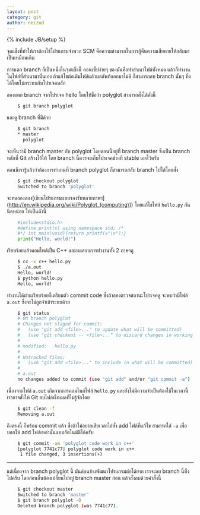 ```yaml
---
layout: post
category: git
author: neizod
---
```

{% include JB/setup %}

จุดแข็งที่ทำให้เราต้องใช้โปรแกรมจำพวก SCM คือความสามารถในการกู้คืนความเสียหายให้กลับมาเป็นเหมือนเดิม

การแตก branch ก็เป็นหนึ่งในจุดแข็งนี้ คอนเซ็ปง่ายๆ ของมันคือทำสำเนาไฟล์ทั้งหมด แล้วก็ทำงานในไฟล์ที่สำเนามานั่นเอง ถ้าแก้ไขต่อเติมไฟล์แล้วผลลัพท์ออกมาไม่ดี ก็สามารถลบ branch นั้นๆ ทิ้งได้โดยไม่กระทบกับโปรเจคหลัก

ลองแตก branch จากโปรเจค hello โดยให้ชื่อว่า polyglot สามารถสั่งได้ดังนี้

```sh
    $ git branch polyglot
```

และดู branch ที่มีด้วย

```sh
    $ git branch
    * master
      polyglot
```

จะเห็นว่ามี branch master กับ polyglot โดยตอนนี้อยู่ที่ branch master ซึ่งเป็น branch หลักที่ Git สร้างไว้ให้ โดย branch นี้ควรจะเก็บโปรเจคช่วงที่ stable เอาไว้ครับ

ตอนนีเรารู้แล้วว่าต้องการทำงานที่ branch polyglot ก็สามารถสลับ branch ไปได้โดยสั่ง

```sh
    $ git checkout polyglot
    Switched to branch 'polyglot'
```

จะทดลองลอง[เขียนโปรแกรมแบบรองรับหลายภาษา](http://en.wikipedia.org/wiki/Polyglot_(computing\)) โดยแก้ไขไฟล์ `hello.py` กันนิดหน่อย ให้เป็นดังนี้

```python
    #include<stdio.h>
    #define print(x) using namespace std; /*
    #*/ int main(void){return printf(x"\n");}
    print("Hello, world!")
```

เรียบร้อยแล้วคอมไพล์เป็น C++ และทดสอบการทำงานทั้ง 2 ภาษาดู

```sh
    $ cc -x c++ hello.py
    $ ./a.out
    Hello, world!
    $ python hello.py
    Hello, world!
```

ทำงานได้ผ่านเรียบร้อยก็เตรียมตัว commit code ซึ่งถ้าลองตรวจสถานะโปรเจคดู จะพบว่ามีไฟล์ `a.out` ซึ่งจะไม่ถูกจำเข้าระบบด้วย

```sh
    $ git status
    # On branch polyglot
    # Changes not staged for commit:
    #   (use "git add <file>..." to update what will be committed)
    #   (use "git checkout -- <file>..." to discard changes in working directory)
    #
    # modified:   hello.py
    #
    # Untracked files:
    #   (use "git add <file>..." to include in what will be committed)
    #
    # a.out
    no changes added to commit (use "git add" and/or "git commit -a")
```

เนื่องจากไฟล์ `a.out` เกิดจากการคอมไพล์ไฟล์ `hello.py` และยังไม่มีความจำเป็นต้องใช้ในเวลานี้ เราอาจสั่งให้ Git ลบไฟล์ทั้งหมดที่ไม่รู้จักโดย

```sh
    $ git clean -f
    Removing a.out
```

ถึงตรงนี้ ก็พร้อม commit แล้ว ซึ่งถ้าไม่อยากเสียเวลาไล่สั่ง add ไฟล์ที่แก้ไข สามารถใส่ `-a` เพื่อบอกให้ add ไฟล์เหล่านั้นแบบอัตโนมัติได้ครับ

```sh
    $ git commit -am 'polyglot code work in c++'
    [polyglot 7741c77] polyglot code work in c++
     1 file changed, 3 insertions(+)
```

---

แต่เนื่องจาก branch polyglot นี้ มันค่อนข้างพัฒนาโปรแกรมต่อได้ยาก เราจะลบ branch นี้ทิ้งไปครับ โดยก่อนอื่นต้องเปลี่ยนไปอยู่ branch master ก่อน แล้วสั่งลบด้วยคำสั่งนี้

```sh
    $ git checkout master
    Switched to branch 'master'
    $ git branch polyglot -D
    Deleted branch polyglot (was 7741c77).
```
